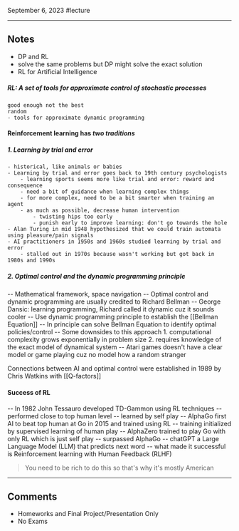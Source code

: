 September 6, 2023
#lecture

---

## Notes
- DP and RL
- solve the same problems but DP might solve the exact solution
- RL for Artificial Intelligence
##### **RL**: A set of tools for approximate control of stochastic processes
	good enough not the best
	random
	- tools for approximate dynamic programming
#### Reinforcement learning has *two traditions*
##### 1. Learning by trial and error
	- historical, like animals or babies
	- Learning by trial and error goes back to 19th century psychologists
		- learning sports seems more like trial and error: reward and consequence
		- need a bit of guidance when learning complex things
		- for more complex, need to be a bit smarter when training an agent
		- as much as possible, decrease human intervention
			- twisting hips too early
			- punish early to improve learning: don't go towards the hole
	- Alan Turing in mid 1948 hypothesized that we could train automata using pleasure/pain signals
	- AI practitioners in 1950s and 1960s studied learning by trial and error
		- stalled out in 1970s because wasn't working but got back in 1980s and 1990s
##### 2. Optimal control and the dynamic programming principle
-- Mathematical framework, space navigation
-- Optimal control and dynamic programming are usually credited to Richard Bellman
-- George Dansic: learning programming, Richard called it dynamic cuz it sounds cooler
-- Use dynamic programming principle to establish the [[Bellman Equation]]
-- In principle can solve Bellman Equation to identify optimal policies/control
-- Some downsides to this approach
	1. computational complexity grows exponentially in problem size
	2.  requires knowledge of the exact model of dynamical system
		-- Atari games doesn't have a clear model or game playing cuz no model how a random stranger 

Connections between AI and optimal control were established in 1989 by Chris Watkins with [[Q-factors]]

#### Success of RL
-- In 1982 John Tessauro developed TD-Gammon using RL techniques
	-- performed close to top human level
	-- learned by self play
-- AlphaGo first AI to beat top human at Go in 2015 and trained using RL
	-- training initialized by supervised learning of human play
-- AlphaZero trained to play Go with only RL which is just self play
	-- surpassed AlphaGo
-- chatGPT a Large Language Model (LLM) that predicts next word
	-- what made it successful is Reinforcement learning with Human Feedback (RLHF)
> You need to be rich to do this so that's why it's mostly American

	




---

## Comments
- Homeworks and Final Project/Presentation Only
- No Exams